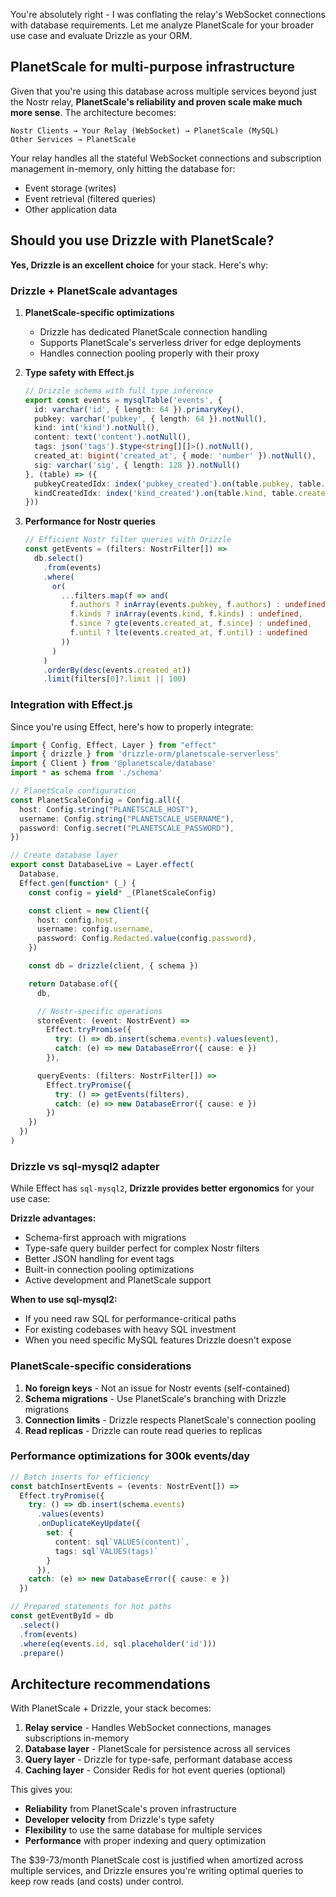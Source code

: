 You're absolutely right - I was conflating the relay's WebSocket connections with database requirements. Let me analyze PlanetScale for your broader use case and evaluate Drizzle as your ORM.

## PlanetScale for multi-purpose infrastructure

Given that you're using this database across multiple services beyond just the Nostr relay, **PlanetScale's reliability and proven scale make much more sense**. The architecture becomes:

```
Nostr Clients → Your Relay (WebSocket) → PlanetScale (MySQL)
Other Services → PlanetScale
```

Your relay handles all the stateful WebSocket connections and subscription management in-memory, only hitting the database for:
- Event storage (writes)
- Event retrieval (filtered queries)
- Other application data

## Should you use Drizzle with PlanetScale?

**Yes, Drizzle is an excellent choice** for your stack. Here's why:

### Drizzle + PlanetScale advantages

1. **PlanetScale-specific optimizations**
   - Drizzle has dedicated PlanetScale connection handling
   - Supports PlanetScale's serverless driver for edge deployments
   - Handles connection pooling properly with their proxy

2. **Type safety with Effect.js**
   ```typescript
   // Drizzle schema with full type inference
   export const events = mysqlTable('events', {
     id: varchar('id', { length: 64 }).primaryKey(),
     pubkey: varchar('pubkey', { length: 64 }).notNull(),
     kind: int('kind').notNull(),
     content: text('content').notNull(),
     tags: json('tags').$type<string[][]>().notNull(),
     created_at: bigint('created_at', { mode: 'number' }).notNull(),
     sig: varchar('sig', { length: 128 }).notNull()
   }, (table) => ({
     pubkeyCreatedIdx: index('pubkey_created').on(table.pubkey, table.created_at),
     kindCreatedIdx: index('kind_created').on(table.kind, table.created_at)
   }))
   ```

3. **Performance for Nostr queries**
   ```typescript
   // Efficient Nostr filter queries with Drizzle
   const getEvents = (filters: NostrFilter[]) =>
     db.select()
       .from(events)
       .where(
         or(
           ...filters.map(f => and(
             f.authors ? inArray(events.pubkey, f.authors) : undefined,
             f.kinds ? inArray(events.kind, f.kinds) : undefined,
             f.since ? gte(events.created_at, f.since) : undefined,
             f.until ? lte(events.created_at, f.until) : undefined
           ))
         )
       )
       .orderBy(desc(events.created_at))
       .limit(filters[0]?.limit || 100)
   ```

### Integration with Effect.js

Since you're using Effect, here's how to properly integrate:

```typescript
import { Config, Effect, Layer } from "effect"
import { drizzle } from 'drizzle-orm/planetscale-serverless'
import { Client } from '@planetscale/database'
import * as schema from './schema'

// PlanetScale configuration
const PlanetScaleConfig = Config.all({
  host: Config.string("PLANETSCALE_HOST"),
  username: Config.string("PLANETSCALE_USERNAME"),
  password: Config.secret("PLANETSCALE_PASSWORD"),
})

// Create database layer
export const DatabaseLive = Layer.effect(
  Database,
  Effect.gen(function* (_) {
    const config = yield* _(PlanetScaleConfig)

    const client = new Client({
      host: config.host,
      username: config.username,
      password: Config.Redacted.value(config.password),
    })

    const db = drizzle(client, { schema })

    return Database.of({
      db,

      // Nostr-specific operations
      storeEvent: (event: NostrEvent) =>
        Effect.tryPromise({
          try: () => db.insert(schema.events).values(event),
          catch: (e) => new DatabaseError({ cause: e })
        }),

      queryEvents: (filters: NostrFilter[]) =>
        Effect.tryPromise({
          try: () => getEvents(filters),
          catch: (e) => new DatabaseError({ cause: e })
        })
    })
  })
)
```

### Drizzle vs sql-mysql2 adapter

While Effect has `sql-mysql2`, **Drizzle provides better ergonomics** for your use case:

**Drizzle advantages:**
- Schema-first approach with migrations
- Type-safe query builder perfect for complex Nostr filters
- Better JSON handling for event tags
- Built-in connection pooling optimizations
- Active development and PlanetScale support

**When to use sql-mysql2:**
- If you need raw SQL for performance-critical paths
- For existing codebases with heavy SQL investment
- When you need specific MySQL features Drizzle doesn't expose

### PlanetScale-specific considerations

1. **No foreign keys** - Not an issue for Nostr events (self-contained)
2. **Schema migrations** - Use PlanetScale's branching with Drizzle migrations
3. **Connection limits** - Drizzle respects PlanetScale's connection pooling
4. **Read replicas** - Drizzle can route read queries to replicas

### Performance optimizations for 300k events/day

```typescript
// Batch inserts for efficiency
const batchInsertEvents = (events: NostrEvent[]) =>
  Effect.tryPromise({
    try: () => db.insert(schema.events)
      .values(events)
      .onDuplicateKeyUpdate({
        set: {
          content: sql`VALUES(content)`,
          tags: sql`VALUES(tags)`
        }
      }),
    catch: (e) => new DatabaseError({ cause: e })
  })

// Prepared statements for hot paths
const getEventById = db
  .select()
  .from(events)
  .where(eq(events.id, sql.placeholder('id')))
  .prepare()
```

## Architecture recommendations

With PlanetScale + Drizzle, your stack becomes:

1. **Relay service** - Handles WebSocket connections, manages subscriptions in-memory
2. **Database layer** - PlanetScale for persistence across all services
3. **Query layer** - Drizzle for type-safe, performant database access
4. **Caching layer** - Consider Redis for hot event queries (optional)

This gives you:
- **Reliability** from PlanetScale's proven infrastructure
- **Developer velocity** from Drizzle's type safety
- **Flexibility** to use the same database for multiple services
- **Performance** with proper indexing and query optimization

The $39-73/month PlanetScale cost is justified when amortized across multiple services, and Drizzle ensures you're writing optimal queries to keep row reads (and costs) under control.
